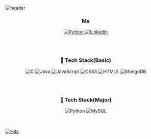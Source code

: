 ![header](https://capsule-render.vercel.app/api?type=waving&color=gradient&height=300&section=header&text=Hello%20World&fontSize=90&animation=twinkling)

### <div align=center>Me</div>
<div align=center> 
<a href="https://www.instagram.com/jaej0321/" target="_blank"><img alt="Python" src ="https://img.shields.io/badge/jaej0321-E4405F.svg?&style=for-the-badge&logo=Instagram&logoColor=white"/> 
 <a href="https://www.linkedin.com/in/jaejun-jeong-96b686228/" target="_blank"><img alt="LinkedIn" src ="https://img.shields.io/badge/LinkedIn-0A66C2.svg?&style=for-the-badge&logo=LinkedIn&logoColor=white"/></a>
</div>
 
<br/><br/> 
### <div align=center> :hatched_chick: Tech Stack(Basic)</div>
<div align=center> 
<img alt="C" src ="https://img.shields.io/badge/C-A8B9CC.svg?&style=for-the-badge&logo=C&logoColor=white"/>
 <img alt="Java" src ="https://img.shields.io/badge/Java-007396.svg?&style=for-the-badge&logo=Java&logoColor=white"/>
 <img alt="JavaScript" src ="https://img.shields.io/badge/Javascript-F7DF1E.svg?&style=for-the-badge&logo=JavaScript&logoColor=white"/>
 <img alt="CSS3" src ="https://img.shields.io/badge/CSS3-1572B6.svg?&style=for-the-badge&logo=CSS3&logoColor=white"/>
 <img alt="HTML5" src ="https://img.shields.io/badge/HTML5-E34F26.svg?&style=for-the-badge&logo=HTML5&logoColor=white"/>
 <img alt="MongoDB" src ="https://img.shields.io/badge/MongoDB-47A248.svg?&style=for-the-badge&logo=MongoDB&logoColor=white"/>
</div>

  
 <br/><br/> 
### <div align=center> :gem: Tech Stack(Major) </div>
<div align=center>
<img alt="Python" src ="https://img.shields.io/badge/Python3-3776AB.svg?&style=for-the-badge&logo=Python&logoColor=white"/>
<img alt="MySQL" src ="https://img.shields.io/badge/MySQL-4479A1.svg?&style=for-the-badge&logo=MySQL&logoColor=white"/>
</div>

<br/><br/>
[![Hits](https://hits.seeyoufarm.com/api/count/incr/badge.svg?url=https%3A%2F%2Fgithub.com%2Fjaejunjeong&count_bg=%2379C83D&title_bg=%23555555&icon=&icon_color=%231C3DA2&title=Hits%21&edge_flat=false)](https://hits.seeyoufarm.com)

